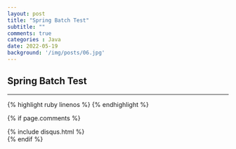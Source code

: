 ```yaml
---
layout: post
title: "Spring Batch Test"
subtitle: ""
comments: true
categories : Java
date: 2022-05-19
background: '/img/posts/06.jpg'
---
```


## Spring Batch Test






---


{% highlight ruby linenos %}
{% endhighlight %}

{% if page.comments %}
<div id="post-disqus" class="container">
{% include disqus.html %}
</div>
{% endif %}
